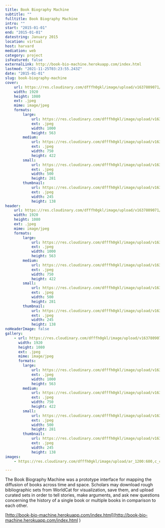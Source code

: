 ```yaml
---
title: Book Biography Machine
subtitle: ""
fulltitle: Book Biography Machine
intro: ""
start: "2015-01-01"
end: "2015-01-01"
datestring: January 2015
location: virtual
host: harvard
mediation: web
category: project
isFeatured: false
externalLink: http://book-bio-machine.herokuapp.com/index.html
lastmod: "2021-11-25T03:23:55.243Z"
date: "2015-01-01"
slug: book-biography-machine
cover:
    url: https://res.cloudinary.com/dfffh0gkl/image/upload/v1637809071/bookbio_cf0c83ded1.jpg
    width: 1920
    height: 1080
    ext: .jpeg
    mime: image/jpeg
    formats:
        large:
            url: https://res.cloudinary.com/dfffh0gkl/image/upload/v1637809072/large_bookbio_cf0c83ded1.jpg
            ext: .jpeg
            width: 1000
            height: 563
        medium:
            url: https://res.cloudinary.com/dfffh0gkl/image/upload/v1637809073/medium_bookbio_cf0c83ded1.jpg
            ext: .jpeg
            width: 750
            height: 422
        small:
            url: https://res.cloudinary.com/dfffh0gkl/image/upload/v1637809074/small_bookbio_cf0c83ded1.jpg
            ext: .jpeg
            width: 500
            height: 281
        thumbnail:
            url: https://res.cloudinary.com/dfffh0gkl/image/upload/v1637809071/thumbnail_bookbio_cf0c83ded1.jpg
            ext: .jpeg
            width: 245
            height: 138
header:
    url: https://res.cloudinary.com/dfffh0gkl/image/upload/v1637809071/bookbio_cf0c83ded1.jpg
    width: 1920
    height: 1080
    ext: .jpeg
    mime: image/jpeg
    formats:
        large:
            url: https://res.cloudinary.com/dfffh0gkl/image/upload/v1637809072/large_bookbio_cf0c83ded1.jpg
            ext: .jpeg
            width: 1000
            height: 563
        medium:
            url: https://res.cloudinary.com/dfffh0gkl/image/upload/v1637809073/medium_bookbio_cf0c83ded1.jpg
            ext: .jpeg
            width: 750
            height: 422
        small:
            url: https://res.cloudinary.com/dfffh0gkl/image/upload/v1637809074/small_bookbio_cf0c83ded1.jpg
            ext: .jpeg
            width: 500
            height: 281
        thumbnail:
            url: https://res.cloudinary.com/dfffh0gkl/image/upload/v1637809071/thumbnail_bookbio_cf0c83ded1.jpg
            ext: .jpeg
            width: 245
            height: 138
noHeaderImage: false
gallery:
    - url: https://res.cloudinary.com/dfffh0gkl/image/upload/v1637809071/bookbio_cf0c83ded1.jpg
      width: 1920
      height: 1080
      ext: .jpeg
      mime: image/jpeg
      formats:
        large:
            url: https://res.cloudinary.com/dfffh0gkl/image/upload/v1637809072/large_bookbio_cf0c83ded1.jpg
            ext: .jpeg
            width: 1000
            height: 563
        medium:
            url: https://res.cloudinary.com/dfffh0gkl/image/upload/v1637809073/medium_bookbio_cf0c83ded1.jpg
            ext: .jpeg
            width: 750
            height: 422
        small:
            url: https://res.cloudinary.com/dfffh0gkl/image/upload/v1637809074/small_bookbio_cf0c83ded1.jpg
            ext: .jpeg
            width: 500
            height: 281
        thumbnail:
            url: https://res.cloudinary.com/dfffh0gkl/image/upload/v1637809071/thumbnail_bookbio_cf0c83ded1.jpg
            ext: .jpeg
            width: 245
            height: 138
images:
    - https://res.cloudinary.com/dfffh0gkl/image/upload/ar_1200:600,c_crop/c_limit,h_1200,w_600/v1637809071/bookbio_cf0c83ded1.jpg

---
```

The Book Biography Machine was a prototype interface for mapping the diffusion of books across time and space. Scholars may download rough bibliographic sets from WorldCat for visualization, save them, and upload curated sets in order to tell stories, make arguments, and ask new questions concerning the history of a single book or multiple books in comparison to each other.


[http://book-bio-machine.herokuapp.com/index.html](http://book-bio-machine.herokuapp.com/index.html
)